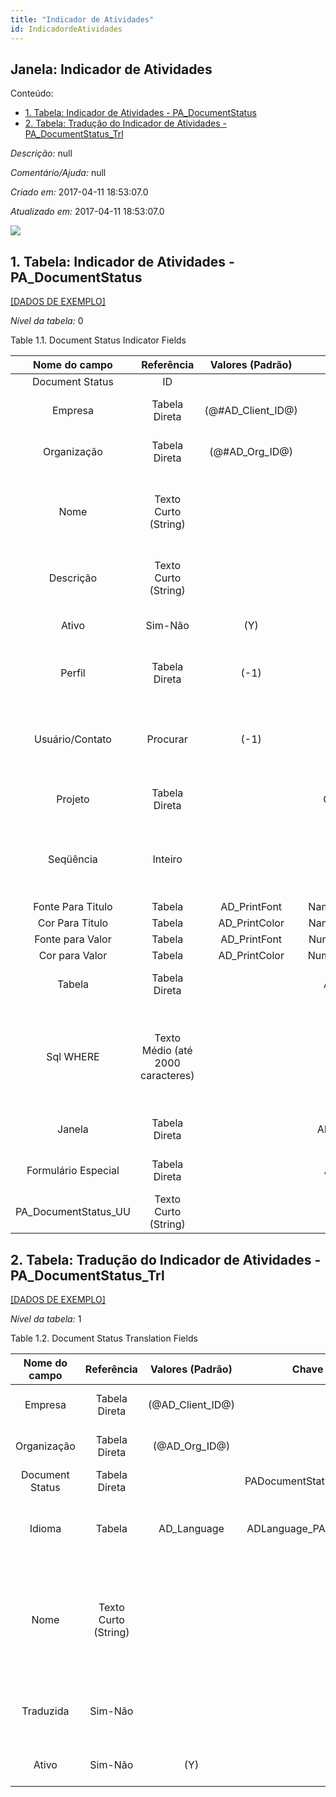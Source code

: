 ```yaml
---
title: "Indicador de Atividades"
id: IndicadordeAtividades
---
```

<div id="d121205e1" class="section chapter">

<div class="titlepage">

<div>

<div>

## Janela: Indicador de Atividades

</div>

</div>

</div>

<div class="toc">

<div class="toc-title">

Conteúdo:

</div>

  - <span class="section">[1. Tabela: Indicador de Atividades -
    PA\_DocumentStatus](#d121205e23)</span>
  - <span class="section">[2. Tabela: Tradução do Indicador de
    Atividades - PA\_DocumentStatus\_Trl](#d121205e335)</span>

</div>

<span class="emphasis">*Descrição:* </span> null

<span class="emphasis">*Comentário/Ajuda:* </span>null

<span class="emphasis"> *Criado em:* </span>2017-04-11 18:53:07.0

<span class="emphasis">*Atualizado em:* </span>2017-04-11 18:53:07.0

![](/img/manual/IndicadordeAtividades.png)

<div id="d121205e23" class="section section">

<div class="titlepage">

<div>

<div>

## 1. Tabela: Indicador de Atividades - PA\_DocumentStatus

</div>

</div>

</div>

[\[DADOS DE EXEMPLO\]](data/PA_DocumentStatus_data)

<span class="emphasis">*Nível da tabela:* </span>0

</div>

<div id="d121205e32" class="table">

<div class="table-title">

Table 1.1. Document Status Indicator
Fields

</div>

<div class="table-contents">

|     Nome do campo      |            Referência             |   Valores (Padrão)   |        Chave restritiva         |                Regra de validação                |                           Descrição                           |                                                                          Comentário/Ajuda                                                                          |
| :--------------------: | :-------------------------------: | :------------------: | :-----------------------------: | :----------------------------------------------: | :-----------------------------------------------------------: | :----------------------------------------------------------------------------------------------------------------------------------------------------------------: |
|    Document Status     |                ID                 |                      |                                 |                                                  |                                                               |                                                                                                                                                                    |
|        Empresa         |           Tabela Direta           | (@\#AD\_Client\_ID@) |                                 |        AD\_Client.AD\_Client\_ID \< \> 0         |              (semelhante ao primeiro relatório)               |                                                                        (ver o mesmo acima)                                                                         |
|      Organização       |           Tabela Direta           |  (@\#AD\_Org\_ID@)   |                                 | (AD\_Org.IsSummary='N' OR AD\_Org.AD\_Org\_ID=0) |              (semelhante ao primeiro relatório)               |                                                                        (ver o mesmo acima)                                                                         |
|          Nome          |       Texto Curto (String)        |                      |                                 |                                                  |             Alphanumeric identifier of the entity             |            The name of an entity (record) is used as an default search option in addition to the search key. The name is up to 60 characters in length.            |
|       Descrição        |       Texto Curto (String)        |                      |                                 |                                                  |           Optional short description of the record            |                                                            A description is limited to 255 characters.                                                             |
|         Ativo          |              Sim-Não              |         (Y)          |                                 |                                                  |              (semelhante ao primeiro relatório)               |                                                                        (ver o mesmo acima)                                                                         |
|         Perfil         |           Tabela Direta           |         (-1)         |    ADRole\_PADocumentStatus     |                                                  |                      Responsibility Role                      |                                     The Role determines security and access a user who has this Role will have in the System.                                      |
|    Usuário/Contato     |             Procurar              |         (-1)         |    ADUser\_PADocumentStatus     |                                                  | User within the system - Internal or Business Partner Contact |                           The User identifies a unique user in the system. This could be an internal user or a business partner contact                            |
|        Projeto         |           Tabela Direta           |                      |   CProject\_PADocumentStatus    |                                                  |                       Financial Project                       |                                             A Project allows you to track and control internal or external activities.                                             |
|       Seqüência        |              Inteiro              |                      |                                 |                                                  |     Method of ordering records; lowest number comes first     |                                                            The Sequence indicates the order of records                                                             |
|   Fonte Para Titulo    |              Tabela               |    AD\_PrintFont     | NamePrintFont\_PADocumentStatus |                                                  |                                                               |                                                                                                                                                                    |
|    Cor Para Titulo     |              Tabela               |    AD\_PrintColor    | NamePrintColor\_PADocumentStatu |                                                  |                                                               |                                                                                                                                                                    |
|    Fonte para Valor    |              Tabela               |    AD\_PrintFont     | NumberPrintFont\_PADocumentStat |                                                  |                                                               |                                                                                                                                                                    |
|     Cor para Valor     |              Tabela               |    AD\_PrintColor    | NumberPrintColor\_PADocumentSta |                                                  |                                                               |                                                                                                                                                                    |
|         Tabela         |           Tabela Direta           |                      |    ADTable\_PADocumentStatus    |                                                  |                  Database Table information                   |                                                The Database Table provides the information of the table definition                                                 |
|       Sql WHERE        | Texto Médio (até 2000 caracteres) |                      |                                 |                                                  |               Fully qualified SQL WHERE clause                | The Where Clause indicates the SQL WHERE clause to use for record selection. The WHERE clause is added to the query. Fully qualified means "tablename.columnname". |
|         Janela         |           Tabela Direta           |                      |   ADWindow\_PADocumentStatus    |                                                  |                 Data entry or display window                  |                                                     The Window field identifies a unique Window in the system.                                                     |
|  Formulário Especial   |           Tabela Direta           |                      |    ADForm\_PADocumentStatus     |                                                  |                         Special Form                          |                                               The Special Form field identifies a unique Special Form in the system.                                               |
| PA\_DocumentStatus\_UU |       Texto Curto (String)        |                      |                                 |                                                  |                                                               |                                                                                                                                                                    |

</div>

</div>

  

<div id="d121205e335" class="section section">

<div class="titlepage">

<div>

<div>

## 2. Tabela: Tradução do Indicador de Atividades - PA\_DocumentStatus\_Trl

</div>

</div>

</div>

[\[DADOS DE EXEMPLO\]](data/PA_DocumentStatus_Trl_data)

<span class="emphasis">*Nível da tabela:* </span>1

</div>

<div id="d121205e344" class="table">

<div class="table-title">

Table 1.2. Document Status Translation
Fields

</div>

<div class="table-contents">

|  Nome do campo  |      Referência      |  Valores (Padrão)  |        Chave restritiva         |                Regra de validação                |               Descrição               |                                                               Comentário/Ajuda                                                               |
| :-------------: | :------------------: | :----------------: | :-----------------------------: | :----------------------------------------------: | :-----------------------------------: | :------------------------------------------------------------------------------------------------------------------------------------------: |
|     Empresa     |    Tabela Direta     | (@AD\_Client\_ID@) |                                 |        AD\_Client.AD\_Client\_ID \< \> 0         |  (semelhante ao primeiro relatório)   |                                                             (ver o mesmo acima)                                                              |
|   Organização   |    Tabela Direta     |  (@AD\_Org\_ID@)   |                                 | (AD\_Org.IsSummary='N' OR AD\_Org.AD\_Org\_ID=0) |  (semelhante ao primeiro relatório)   |                                                             (ver o mesmo acima)                                                              |
| Document Status |    Tabela Direta     |                    | PADocumentStatus\_PADocumentSta |                                                  |                                       |                                                                                                                                              |
|     Idioma      |        Tabela        |    AD\_Language    | ADLanguage\_PADocumentStatusTrl |                                                  |       Language for this entity        |                                    The Language identifies the language to use for display and formatting                                    |
|      Nome       | Texto Curto (String) |                    |                                 |                                                  | Alphanumeric identifier of the entity | The name of an entity (record) is used as an default search option in addition to the search key. The name is up to 60 characters in length. |
|    Traduzida    |       Sim-Não        |                    |                                 |                                                  |       This column is translated       |                                       The Translated checkbox indicates if this column is translated.                                        |
|      Ativo      |       Sim-Não        |        (Y)         |                                 |                                                  |  (semelhante ao primeiro relatório)   |                                                             (ver o mesmo acima)                                                              |

</div>

</div>

  

</div>
